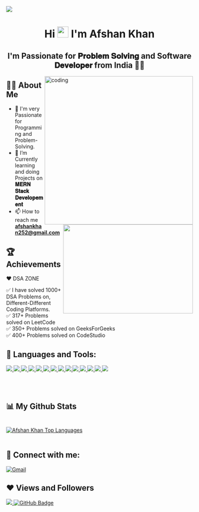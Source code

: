 <img src="lkbn.png">                     

<h1 align="center">Hi <img src="https://raw.githubusercontent.com/MartinHeinz/MartinHeinz/master/wave.gif" width="30px"> I'm <b>Afshan Khan</b></h1>
<h2 align="center"><b>I'm Passionate for 𝐏𝐫𝐨𝐛𝐥𝐞𝐦 𝐒𝐨𝐥𝐯𝐢𝐧𝐠 and Software 𝐃𝐞𝐯𝐞𝐥𝐨𝐩𝐞𝐫 from India 🏳️‍🌈</b></h2>


<!-- <img align="right" alt="Coding" width="400" src="bn.gif"> -->
<img align="right" alt="coding" width="400" src="https://camo.githubusercontent.com/cae12fddd9d6982901d82580bdf321d81fb299141098ca1c2d4891870827bf17/68747470733a2f2f6d69726f2e6d656469756d2e636f6d2f6d61782f313336302f302a37513379765349765f7430696f4a2d5a2e676966" />

## 🙋‍♂️ About Me
<a><img align="right" src="MyLCGoldBedge.gif" width="350" height="240" /></a>
- 🥋 I'm very Passionate for Programming and Problem-Solving.
- 📘 I’m Currently learning and doing Projects on **𝐌𝐄𝐑𝐍 𝐒𝐭𝐚𝐜𝐤 𝐃𝐞𝐯𝐞𝐥𝐨𝐩𝐞𝐦𝐞𝐧𝐭**
- 📫 How to reach me **afshankhan252@gmail.com**

## 🏆 Achievements

❤️ DSA ZONE

✅ I have solved 1000+ DSA Problems on, Different-Different Coding Platforms. <br>
✅ 317+ Problems solved on LeetCode <br>
✅ 350+ Problems solved on GeeksForGeeks <br>
✅ 400+ Problems solved on CodeStudio <br>

## 🚀 Languages and Tools:

<p align="left">
    <a href="#"> <img src="https://img.icons8.com/color/96/000000/html-5--v1.png"/> </a> 
    <a href="#"> <img src="https://img.icons8.com/color/96/000000/css3.png"/> </a> 
    <a href="#"> <img src="https://img.icons8.com/color/96/000000/javascript.png"/> </a> 
    <a href="#"> <img src="https://img.icons8.com/color/96/000000/bootstrap.png"/> </a> 
    <a href="#"> <img src="https://img.icons8.com/color/96/000000/mysql-logo.png"/> </a>
    <a href="#"> <img src="https://img.icons8.com/color/96/000000/git.png"/> </a>
    <a href="#"> <img src="https://img.icons8.com/ios-filled/100/000000/github.png"/> </a> 
    <a href="#"> <img src="https://img.icons8.com/color/96/000000/visual-studio--v2.png"/> </a>
    <a href="#"> <img src="https://img.icons8.com/color/96/windows-10.png"/> </a>
    <a href="#"> <img src="https://img.icons8.com/color/96/mongodb.png"/> </a>  
    <a href="#"> <img src="https://img.icons8.com/ios/96/express-js.png"/> </a>  
    <a href="#"> <img src="https://img.icons8.com/officel/96/react.png"/> </a> 
    <a href="#"> <img src="https://img.icons8.com/fluency/96/node-js.png"/> </a>
    <a href="#"> <img src="https://img.icons8.com/color/96/000000/python--v1.png"/> </a>
</p>



<br/>
<br/>

## 📊 My Github Stats

   <br/>
<a href="https://github.com/Afshankhan15/github-readme-stats"><img alt="Afshan Khan Top Languages" src="https://github-readme-stats.vercel.app/api/top-langs/?username=Afshankhan15&langs_count=8&count_private=true&layout=compact&theme=react&hide_border=true&bg_color=0D1117" />
</a>


<br/>
<br/>

## 📧 Connect with me:
<p align="left">

[![Gmail](https://img.icons8.com/fluent/48/000000/gmail.png)](mailto:afshankhan252@gmail.com)
</p>



## ❤ Views and Followers
<a href="https://github.com/Meghna-DAS/github-profile-views-counter">
    <img src="https://komarev.com/ghpvc/?username=Afshankhan15">
</a>
<a href="https://github.com/Afshankhan15?tab=followers"><img src="https://img.shields.io/github/followers/Afshankhan15?label=Followers&style=social" alt="GitHub Badge"></a>


